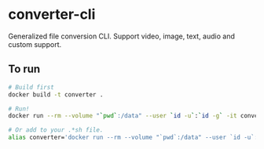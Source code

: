 # converter-cli
Generalized file conversion CLI. Support video, image, text, audio and custom support.

## To run
```bash
# Build first
docker build -t converter .

# Run!
docker run --rm --volume "`pwd`:/data" --user `id -u`:`id -g` -it converter

# Or add to your .*sh file.
alias converter='docker run --rm --volume "`pwd`:/data" --user `id -u`:`id -g` -it converter'
```
